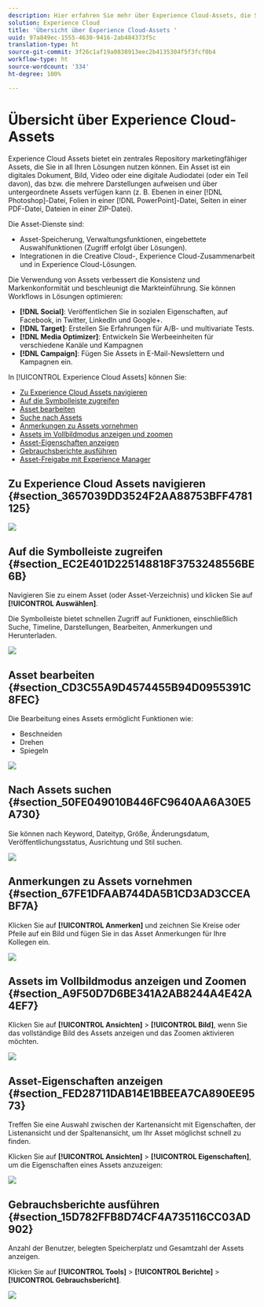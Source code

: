 ```yaml
---
description: Hier erfahren Sie mehr über Experience Cloud-Assets, die Sie lösungsübergreifend freigeben können.
solution: Experience Cloud
title: 'Übersicht über Experience Cloud-Assets '
uuid: 97a849ec-1555-4630-9416-2ab484373f5c
translation-type: ht
source-git-commit: 3f26c1af19a0838913eec2b4135304f5f3fcf0b4
workflow-type: ht
source-wordcount: '334'
ht-degree: 100%

---
```



# Übersicht über Experience Cloud-Assets

Experience Cloud Assets bietet ein zentrales Repository marketingfähiger Assets, die Sie in all Ihren Lösungen nutzen können. Ein Asset ist ein digitales Dokument, Bild, Video oder eine digitale Audiodatei (oder ein Teil davon), das bzw. die mehrere Darstellungen aufweisen und über untergeordnete Assets verfügen kann (z. B. Ebenen in einer [!DNL Photoshop]-Datei, Folien in einer [!DNL PowerPoint]-Datei, Seiten in einer PDF-Datei, Dateien in einer ZIP-Datei).

Die Asset-Dienste sind:

* Asset-Speicherung, Verwaltungsfunktionen, eingebettete Auswahlfunktionen (Zugriff erfolgt über Lösungen).
* Integrationen in die Creative Cloud-, Experience Cloud-Zusammenarbeit und in Experience Cloud-Lösungen.

Die Verwendung von Assets verbessert die Konsistenz und Markenkonformität und beschleunigt die Markteinführung. Sie können Workflows in Lösungen optimieren:

* **[!DNL Social]**: Veröffentlichen Sie in sozialen Eigenschaften, auf Facebook, in Twitter, LinkedIn und Google+.
* **[!DNL Target]**: Erstellen Sie Erfahrungen für A/B- und multivariate Tests.
* **[!DNL Media Optimizer]**: Entwickeln Sie Werbeeinheiten für verschiedene Kanäle und Kampagnen
* **[!DNL Campaign]**: Fügen Sie Assets in E-Mail-Newslettern und Kampagnen ein.

In [!UICONTROL Experience Cloud Assets] können Sie:

* [Zu Experience Cloud Assets navigieren](../experience-cloud-assets/experience-cloud-assets.md#section_3657039DD3524F2AA88753BFF4781125)
* [Auf die Symbolleiste zugreifen](../experience-cloud-assets/experience-cloud-assets.md#section_EC2E401D225148818F3753248556BE6B)
* [Asset bearbeiten ](../experience-cloud-assets/experience-cloud-assets.md#section_CD3C55A9D4574455B94D0955391C8FEC)
* [Suche nach Assets](../experience-cloud-assets/experience-cloud-assets.md#section_50FE049010B446FC9640AA6A30E5A730)
* [Anmerkungen zu Assets vornehmen](../experience-cloud-assets/experience-cloud-assets.md#section_67FE1DFAAB744DA5B1CD3AD3CCEABF7A)
* [Assets im Vollbildmodus anzeigen und zoomen](../experience-cloud-assets/experience-cloud-assets.md#section_A9F50D7D6BE341A2AB8244A4E42A4EF7)
* [Asset-Eigenschaften anzeigen](../experience-cloud-assets/experience-cloud-assets.md#section_FED28711DAB14E1BBEEA7CA890EE9573)
* [Gebrauchsberichte ausführen](../experience-cloud-assets/experience-cloud-assets.md#section_15D782FFB8D74CF4A735116CC03AD902)
* [Asset-Freigabe mit Experience Manager](../experience-cloud-assets/experience-cloud-assets.md#section_45C1B72F4D274F54BC6CCB64D2580AC5)

## Zu Experience Cloud Assets navigieren {#section_3657039DD3524F2AA88753BFF4781125}

![](assets/asset-nav.png)

## Auf die Symbolleiste zugreifen {#section_EC2E401D225148818F3753248556BE6B}

Navigieren Sie zu einem Asset (oder Asset-Verzeichnis) und klicken Sie auf **[!UICONTROL Auswählen]**.

Die Symbolleiste bietet schnellen Zugriff auf Funktionen, einschließlich Suche, Timeline, Darstellungen, Bearbeiten, Anmerkungen und Herunterladen.

![](assets/asset-tools.png)

## Asset bearbeiten {#section_CD3C55A9D4574455B94D0955391C8FEC}

Die Bearbeitung eines Assets ermöglicht Funktionen wie:

* Beschneiden
* Drehen
* Spiegeln

![](assets/asset-edit.png)

## Nach Assets suchen {#section_50FE049010B446FC9640AA6A30E5A730}

Sie können nach Keyword, Dateityp, Größe, Änderungsdatum, Veröffentlichungsstatus, Ausrichtung und Stil suchen.

![](assets/asset-search.png)

## Anmerkungen zu Assets vornehmen {#section_67FE1DFAAB744DA5B1CD3AD3CCEABF7A}

Klicken Sie auf **[!UICONTROL Anmerken]** und zeichnen Sie Kreise oder Pfeile auf ein Bild und fügen Sie in das Asset Anmerkungen für Ihre Kollegen ein.

![](assets/assets-annotate.png)

## Assets im Vollbildmodus anzeigen und Zoomen {#section_A9F50D7D6BE341A2AB8244A4E42A4EF7}

Klicken Sie auf **[!UICONTROL Ansichten]** > **[!UICONTROL Bild]**, wenn Sie das vollständige Bild des Assets anzeigen und das Zoomen aktivieren möchten.

![](assets/asset-zoom.png)

## Asset-Eigenschaften anzeigen {#section_FED28711DAB14E1BBEEA7CA890EE9573}

Treffen Sie eine Auswahl zwischen der Kartenansicht mit Eigenschaften, der Listenansicht und der Spaltenansicht, um Ihr Asset möglichst schnell zu finden.

Klicken Sie auf **[!UICONTROL Ansichten]** > **[!UICONTROL Eigenschaften]**, um die Eigenschaften eines Assets anzuzeigen:

![](assets/asset-properties.png)

## Gebrauchsberichte ausführen {#section_15D782FFB8D74CF4A735116CC03AD902}

Anzahl der Benutzer, belegten Speicherplatz und Gesamtzahl der Assets anzeigen.

Klicken Sie auf **[!UICONTROL Tools]** > **[!UICONTROL Berichte]** > **[!UICONTROL Gebrauchsbericht]**.

![](assets/assets-usage-report.png)
